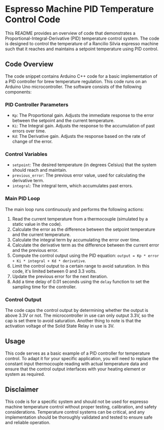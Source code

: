 # Espresso Machine PID Temperature Control Code

This README provides an overview of code that demonstrates a Proportional-Integral-Derivative (PID) temperature control system. The code is designed to control the temperature of a Rancilio Silvia espresso machine such that it reaches and maintains a setpoint temperature using PID control.

## Code Overview

The code snippet contains Arduino C++ code for a basic implementation of a PID controller for brew temperature regulation. This code runs on an Arduino Uno microcontroller. The software consists of the following components:

### PID Controller Parameters

- `Kp`: The Proportional gain. Adjusts the immediate response to the error between the setpoint and the current temperature.
- `Ki`: The Integral gain. Adjusts the response to the accumulation of past errors over time.
- `Kd`: The Derivative gain. Adjusts the response based on the rate of change of the error.

### Control Variables

- `setpoint`: The desired temperature (in degrees Celsius) that the system should reach and maintain.
- `previous_error`: The previous error value, used for calculating the derivative term.
- `integral`: The integral term, which accumulates past errors.

### Main PID Loop

The main loop runs continuously and performs the following actions:

1. Read the current temperature from a thermocouple (simulated by a static value in the code).
2. Calculate the error as the difference between the setpoint temperature and the current temperature.
3. Calculate the integral term by accumulating the error over time.
4. Calculate the derivative term as the difference between the current error and the previous error.
5. Compute the control output using the PID equation: `output = Kp * error + Ki * integral + Kd * derivative`.
6. Limit the control output to a certain range to avoid saturation. In this code, it's limited between 0 and 3.3 volts.
7. Update the previous error for the next iteration.
8. Add a time delay of 0.01 seconds using the `delay` function to set the sampling time for the controller.

### Control Output

The code caps the control output by determining whether the output is above 3.3V or not. The microcontroller in use can only output 3.3V, so the cap is set there to avoid saturation. Another thing to note is that the activation voltage of the Solid State Relay in use is 3V.

## Usage

This code serves as a basic example of a PID controller for temperature control. To adapt it for your specific application, you will need to replace the constant input thermocouple reading with actual temperature data and ensure that the control output interfaces with your heating element or system as required.

## Disclaimer

This code is for a specific system and should not be used for espresso machine temperature control without proper testing, calibration, and safety considerations. Temperature control systems can be critical, and any implementation should be thoroughly validated and tested to ensure safe and reliable operation.

